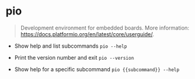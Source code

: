 # pio
> Development environment for embedded boards.
> More information: <https://docs.platformio.org/en/latest/core/userguide/>.

- Show help and list subcommands
`pio --help`

- Print the version number and exit
`pio --version`

- Show help for a specific subcommand
`pio {{subcommand}} --help`
